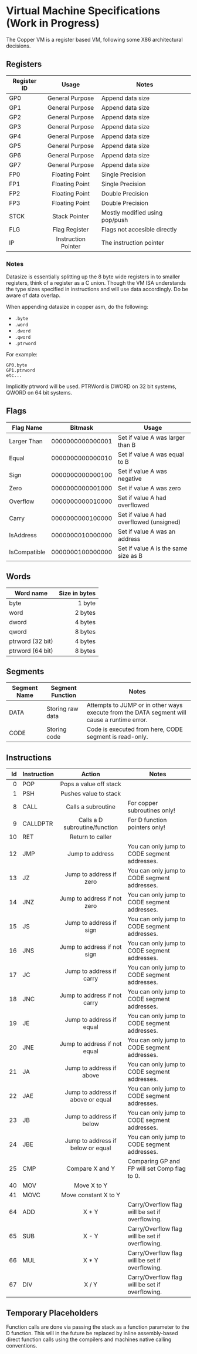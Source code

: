 # Virtual Machine Specifications (Work in Progress)
The Copper VM is a register based VM, following some X86 architectural decisions.

## Registers

| Register ID   | Usage               | Notes                             |
|---------------|:-------------------:|-----------------------------------|
| GP0           | General Purpose     | Append data size                  |
| GP1           | General Purpose     | Append data size                  |
| GP2           | General Purpose     | Append data size                  |
| GP3           | General Purpose     | Append data size                  |
| GP4           | General Purpose     | Append data size                  |
| GP5           | General Purpose     | Append data size                  |
| GP6           | General Purpose     | Append data size                  |
| GP7           | General Purpose     | Append data size                  |
| FP0           | Floating Point      | Single Precision                  |
| FP1           | Floating Point      | Single Precision                  |
| FP2           | Floating Point      | Double Precision                  |
| FP3           | Floating Point      | Double Precision                  |
| STCK          | Stack Pointer       | Mostly modified using pop/push    |
| FLG           | Flag Register       | Flags not accesible directly      |
| IP            | Instruction Pointer | The instruction pointer           |

### Notes

Datasize is essentially splitting up the 8 byte wide registers in to smaller registers, think of a register as a C union.
Though the VM ISA understands the type sizes specified in instructions and will use data accordingly.
Do be aware of data overlap.


When appending datasize in copper asm, do the following:
 *   `.byte`
 *   `.word`
 *   `.dword`
 *   `.qword`
 *   `.ptrword`

For example: 
```
GP0.byte
GP1.ptrword
etc...
```

Implicitly ptrword will be used.
PTRWord is DWORD on 32 bit systems, QWORD on 64 bit systems.


## Flags

| Flag Name     | Bitmask        | Usage                                          |
|---------------|:--------------:|------------------------------------------------|
| Larger Than   |0000000000000001| Set if value A was larger than B               |
| Equal         |0000000000000010| Set if value A was equal to B                  |
| Sign          |0000000000000100| Set if value A was negative                    |
| Zero          |0000000000001000| Set if value A was zero                        |
| Overflow      |0000000000010000| Set if value A had overflowed                  |
| Carry         |0000000000100000| Set if value A had overflowed (unsigned)       |
| IsAddress     |0000000010000000| Set if value A was an address                  |
| IsCompatible  |0000000100000000| Set if value A is the same size as B           |


## Words
| Word name       | Size in bytes   |
|-----------------|----------------:|
| byte            | 1 byte          |
| word            | 2 bytes         |
| dword           | 4 bytes         |
| qword           | 8 bytes         |
| ptrword (32 bit)| 4 bytes         |
| ptrword (64 bit)| 8 bytes         |

## Segments

| Segment Name | Segment Function | Notes                                                                                           |
|--------------|------------------|-------------------------------------------------------------------------------------------------|
| DATA         | Storing raw data | Attempts to JUMP or in other ways execute from the DATA segment will cause a runtime error.     |
| CODE         | Storing code     | Code is executed from here, CODE segment is read-only.                                          |

## Instructions
| Id | Instruction | Action                           | Notes                                          |
|---:|-------------|:--------------------------------:|------------------------------------------------|
| 0  | POP         | Pops a value off stack           |                                                |
| 1  | PSH         | Pushes value to stack            |                                                |
| 8  | CALL        | Calls a subroutine               | For copper subroutines only!                   |
| 9  | CALLDPTR    | Calls a D subroutine/function    | For D function pointers only!                  |
| 10 | RET         | Return to caller                 |                                                |
| 12 | JMP         | Jump to address                  | You can only jump to CODE segment addresses.   |
| 13 | JZ          | Jump to address if zero          | You can only jump to CODE segment addresses.   |
| 14 | JNZ         | Jump to address if not zero      | You can only jump to CODE segment addresses.   |
| 15 | JS          | Jump to address if sign          | You can only jump to CODE segment addresses.   |
| 16 | JNS         | Jump to address if not sign      | You can only jump to CODE segment addresses.   |
| 17 | JC          | Jump to address if carry         | You can only jump to CODE segment addresses.   |
| 18 | JNC         | Jump to address if not carry     | You can only jump to CODE segment addresses.   |
| 19 | JE          | Jump to address if equal         | You can only jump to CODE segment addresses.   |
| 20 | JNE         | Jump to address if not equal     | You can only jump to CODE segment addresses.   |
| 21 | JA          | Jump to address if above         | You can only jump to CODE segment addresses.   |
| 22 | JAE         | Jump to address if above or equal| You can only jump to CODE segment addresses.   |
| 23 | JB          | Jump to address if below         | You can only jump to CODE segment addresses.   |
| 24 | JBE         | Jump to address if below or equal| You can only jump to CODE segment addresses.   |
| 25 | CMP         | Compare X and Y                  | Comparing GP and FP will set Comp flag to 0.   |
| 40 | MOV         | Move X to Y                      |                                                |
| 41 | MOVC        | Move constant X to Y             |                                                |
| 64 | ADD         | X + Y                            | Carry/Overflow flag will be set if overflowing.|
| 65 | SUB         | X - Y                            | Carry/Overflow flag will be set if overflowing.|
| 66 | MUL         | X * Y                            | Carry/Overflow flag will be set if overflowing.|
| 67 | DIV         | X / Y                            | Carry/Overflow flag will be set if overflowing.|


## Temporary Placeholders

Function calls are done via passing the stack as a function parameter to the D function.
This will in the future be replaced by inline assembly-based direct function calls using the compilers and machines native calling conventions.